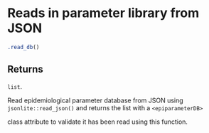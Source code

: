 # Reads in parameter library from JSON

```r
.read_db()
```

## Returns

`list`.

Read epidemiological parameter database from JSON using `jsonlite::read_json()` and returns the list with a `<epiparameterDB>`

class attribute to validate it has been read using this function.
